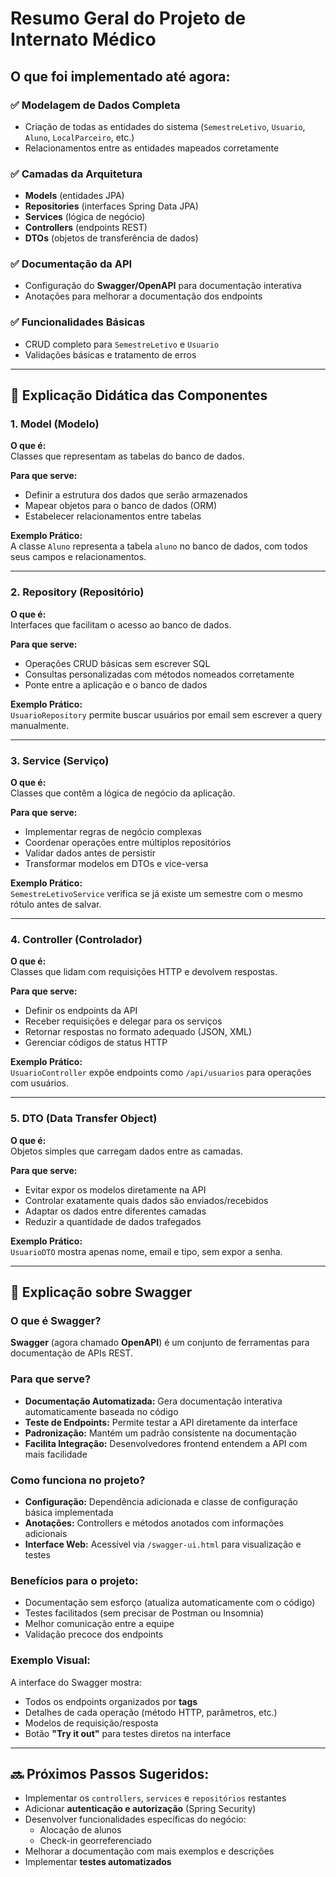 # Resumo Geral do Projeto de Internato Médico

## O que foi implementado até agora:

### ✅ Modelagem de Dados Completa

- Criação de todas as entidades do sistema (`SemestreLetivo`, `Usuario`, `Aluno`, `LocalParceiro`, etc.)
- Relacionamentos entre as entidades mapeados corretamente

### ✅ Camadas da Arquitetura

- **Models** (entidades JPA)
- **Repositories** (interfaces Spring Data JPA)
- **Services** (lógica de negócio)
- **Controllers** (endpoints REST)
- **DTOs** (objetos de transferência de dados)

### ✅ Documentação da API

- Configuração do **Swagger/OpenAPI** para documentação interativa
- Anotações para melhorar a documentação dos endpoints

### ✅ Funcionalidades Básicas

- CRUD completo para `SemestreLetivo` e `Usuario`
- Validações básicas e tratamento de erros

---

## 🧠 Explicação Didática das Componentes

### 1. **Model (Modelo)**

**O que é:**  
Classes que representam as tabelas do banco de dados.

**Para que serve:**
- Definir a estrutura dos dados que serão armazenados
- Mapear objetos para o banco de dados (ORM)
- Estabelecer relacionamentos entre tabelas

**Exemplo Prático:**  
A classe `Aluno` representa a tabela `aluno` no banco de dados, com todos seus campos e relacionamentos.

---

### 2. **Repository (Repositório)**

**O que é:**  
Interfaces que facilitam o acesso ao banco de dados.

**Para que serve:**
- Operações CRUD básicas sem escrever SQL
- Consultas personalizadas com métodos nomeados corretamente
- Ponte entre a aplicação e o banco de dados

**Exemplo Prático:**  
`UsuarioRepository` permite buscar usuários por email sem escrever a query manualmente.

---

### 3. **Service (Serviço)**

**O que é:**  
Classes que contêm a lógica de negócio da aplicação.

**Para que serve:**
- Implementar regras de negócio complexas
- Coordenar operações entre múltiplos repositórios
- Validar dados antes de persistir
- Transformar modelos em DTOs e vice-versa

**Exemplo Prático:**  
`SemestreLetivoService` verifica se já existe um semestre com o mesmo rótulo antes de salvar.

---

### 4. **Controller (Controlador)**

**O que é:**  
Classes que lidam com requisições HTTP e devolvem respostas.

**Para que serve:**
- Definir os endpoints da API
- Receber requisições e delegar para os serviços
- Retornar respostas no formato adequado (JSON, XML)
- Gerenciar códigos de status HTTP

**Exemplo Prático:**  
`UsuarioController` expõe endpoints como `/api/usuarios` para operações com usuários.

---

### 5. **DTO (Data Transfer Object)**

**O que é:**  
Objetos simples que carregam dados entre as camadas.

**Para que serve:**
- Evitar expor os modelos diretamente na API
- Controlar exatamente quais dados são enviados/recebidos
- Adaptar os dados entre diferentes camadas
- Reduzir a quantidade de dados trafegados

**Exemplo Prático:**  
`UsuarioDTO` mostra apenas nome, email e tipo, sem expor a senha.

---

## 📝 Explicação sobre Swagger

### O que é Swagger?

**Swagger** (agora chamado **OpenAPI**) é um conjunto de ferramentas para documentação de APIs REST.

### Para que serve?

- **Documentação Automatizada:** Gera documentação interativa automaticamente baseada no código
- **Teste de Endpoints:** Permite testar a API diretamente da interface
- **Padronização:** Mantém um padrão consistente na documentação
- **Facilita Integração:** Desenvolvedores frontend entendem a API com mais facilidade

### Como funciona no projeto?

- **Configuração:** Dependência adicionada e classe de configuração básica implementada
- **Anotações:** Controllers e métodos anotados com informações adicionais
- **Interface Web:** Acessível via `/swagger-ui.html` para visualização e testes

### Benefícios para o projeto:

- Documentação sem esforço (atualiza automaticamente com o código)
- Testes facilitados (sem precisar de Postman ou Insomnia)
- Melhor comunicação entre a equipe
- Validação precoce dos endpoints

### Exemplo Visual:

A interface do Swagger mostra:
- Todos os endpoints organizados por **tags**
- Detalhes de cada operação (método HTTP, parâmetros, etc.)
- Modelos de requisição/resposta
- Botão **"Try it out"** para testes diretos na interface

---

## 🔜 Próximos Passos Sugeridos:

- Implementar os `controllers`, `services` e `repositórios` restantes
- Adicionar **autenticação e autorização** (Spring Security)
- Desenvolver funcionalidades específicas do negócio:
    - Alocação de alunos
    - Check-in georreferenciado
- Melhorar a documentação com mais exemplos e descrições
- Implementar **testes automatizados**

